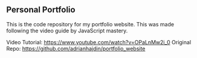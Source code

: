 ## Personal Portfolio

This is the code repository for my portfolio website. This was made following the video guide by JavaScript mastery. 

Video Tutorial: https://www.youtube.com/watch?v=OPaLnMw2i_0
Original Repo: https://github.com/adrianhajdin/portfolio_website
